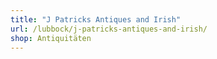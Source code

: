```yaml
---
title: "J Patricks Antiques and Irish"
url: /lubbock/j-patricks-antiques-and-irish/
shop: Antiquitäten
---
```


